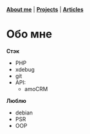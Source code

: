 
[**About me**](/about) | [**Projects**](/projects) | [**Articles**](/articles)

# Обо мне

**Стэк**
- PHP
- xdebug
- git
- API: 
  - amoCRM



**Люблю** 
- debian
- PSR
- OOP
